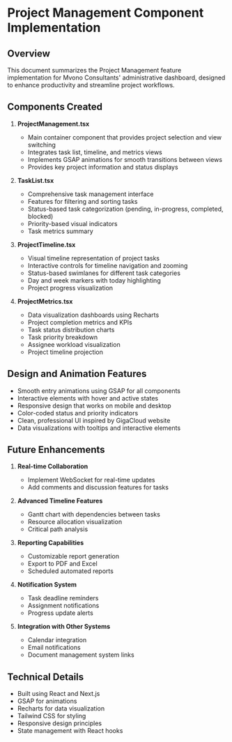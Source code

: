 # Project Management Component Implementation

## Overview

This document summarizes the Project Management feature implementation for Mvono Consultants' administrative dashboard, designed to enhance productivity and streamline project workflows.

## Components Created

1. **ProjectManagement.tsx**
   - Main container component that provides project selection and view switching
   - Integrates task list, timeline, and metrics views
   - Implements GSAP animations for smooth transitions between views
   - Provides key project information and status displays

2. **TaskList.tsx**
   - Comprehensive task management interface
   - Features for filtering and sorting tasks
   - Status-based task categorization (pending, in-progress, completed, blocked)
   - Priority-based visual indicators
   - Task metrics summary

3. **ProjectTimeline.tsx**
   - Visual timeline representation of project tasks
   - Interactive controls for timeline navigation and zooming
   - Status-based swimlanes for different task categories
   - Day and week markers with today highlighting
   - Project progress visualization

4. **ProjectMetrics.tsx**
   - Data visualization dashboards using Recharts
   - Project completion metrics and KPIs
   - Task status distribution charts
   - Task priority breakdown
   - Assignee workload visualization
   - Project timeline projection

## Design and Animation Features

- Smooth entry animations using GSAP for all components
- Interactive elements with hover and active states
- Responsive design that works on mobile and desktop
- Color-coded status and priority indicators
- Clean, professional UI inspired by GigaCloud website
- Data visualizations with tooltips and interactive elements

## Future Enhancements

1. **Real-time Collaboration**
   - Implement WebSocket for real-time updates
   - Add comments and discussion features for tasks

2. **Advanced Timeline Features**
   - Gantt chart with dependencies between tasks
   - Resource allocation visualization
   - Critical path analysis

3. **Reporting Capabilities**
   - Customizable report generation
   - Export to PDF and Excel
   - Scheduled automated reports

4. **Notification System**
   - Task deadline reminders
   - Assignment notifications
   - Progress update alerts

5. **Integration with Other Systems**
   - Calendar integration
   - Email notifications
   - Document management system links

## Technical Details

- Built using React and Next.js
- GSAP for animations
- Recharts for data visualization
- Tailwind CSS for styling
- Responsive design principles
- State management with React hooks
